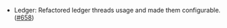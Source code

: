 - Ledger: Refactored ledger threads usage and made them configurable.
  ([#658](https://github.com/anoma/anoma/pull/658))